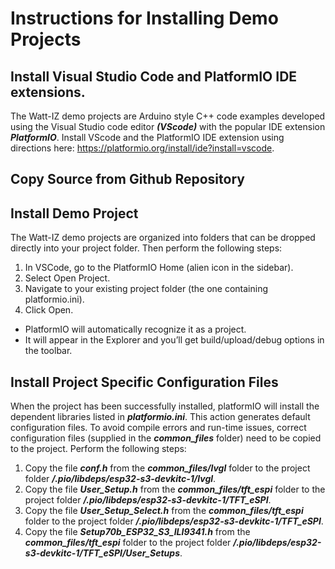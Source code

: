 # Instructions for Installing Demo Projects
## Install Visual Studio Code and PlatformIO IDE extensions.
The Watt-IZ demo projects are Arduino style C++ code examples developed using the 
Visual Studio code editor ***(VScode)*** with the popular IDE extension ***PlatformIO***.
Install VScode and the PlatformIO IDE extension using directions here: https://platformio.org/install/ide?install=vscode.

## Copy Source from Github Repository


## Install Demo Project
The Watt-IZ demo projects are organized into folders that can be dropped directly into your 
project folder. Then perform the following steps:
1) In VSCode, go to the PlatformIO Home (alien icon in the sidebar).
2) Select Open Project.
3) Navigate to your existing project folder (the one containing platformio.ini).
4) Click Open.
- PlatformIO will automatically recognize it as a project.
- It will appear in the Explorer and you’ll get build/upload/debug options in the toolbar.

## Install Project Specific Configuration Files
When the project has been successfully installed, platformIO will install the dependent libraries 
listed in ***platformio.ini***. This action generates default configuration files. 
To avoid compile errors and run-time issues, correct configuration files (supplied in the 
***common_files*** folder) need to be copied to the project. Perform the following steps:
1) Copy the file ***conf.h*** from the ***common_files/lvgl*** folder to the project folder
***<project>/.pio/libdeps/esp32-s3-devkitc-1/lvgl***.
2) Copy the file ***User_Setup.h*** from the ***common_files/tft_espi*** folder to the project folder
***<project>/.pio/libdeps/esp32-s3-devkitc-1/TFT_eSPI***.
3) Copy the file ***User_Setup_Select.h*** from the ***common_files/tft_espi*** folder to the project folder
***<project>/.pio/libdeps/esp32-s3-devkitc-1/TFT_eSPI***.
4) Copy the file ***Setup70b_ESP32_S3_ILI9341.h*** from the ***common_files/tft_espi*** folder to the project folder
***<project>/.pio/libdeps/esp32-s3-devkitc-1/TFT_eSPI/User_Setups***.   
